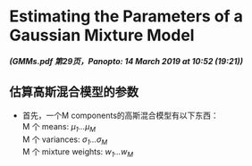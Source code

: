 # Estimating the Parameters of a Gaussian Mixture Model
***(GMMs.pdf 第29页，Panopto: 14 March 2019 at 10:52 (19:21))***

## 估算高斯混合模型的参数

* 首先，一个M components的高斯混合模型有以下东西：  
M 个 means: *μ<sub>1</sub>...μ<sub>M</sub>*  
M 个 variances: *σ<sub>1</sub>...σ<sub>M</sub>*  
M 个 mixture weights: *w<sub>1</sub>...w<sub>M</sub>*  

